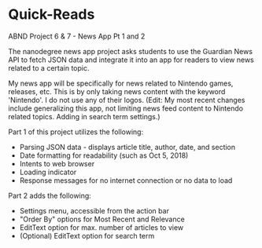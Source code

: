# Quick-Reads
ABND Project 6 & 7 - News App Pt 1 and 2

The nanodegree news app project asks students to use the Guardian News API to fetch JSON data and integrate it into an app for readers to view news related to a certain topic.

My news app will be specifically for news related to Nintendo games, releases, etc. This is by only taking news content with the keyword 'Nintendo'. I do not use any of their logos.
(Edit: My most recent changes include generalizing this app, not limiting news feed content to Nintendo related topics. Adding in search term settings.)

Part 1 of this project utilizes the following:
- Parsing JSON data - displays article title, author, date, and section
- Date formatting for readability (such as Oct 5, 2018)
- Intents to web browser
- Loading indicator
- Response messages for no internet connection or no data to load

Part 2 adds the following:
- Settings menu, accessible from the action bar
- "Order By" options for Most Recent and Relevance
- EditText option for max. number of articles to view
- (Optional) EditText option for search term
